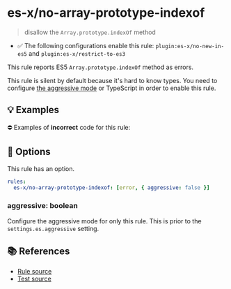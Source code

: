 # es-x/no-array-prototype-indexof
> disallow the `Array.prototype.indexOf` method

- ✅ The following configurations enable this rule: `plugin:es-x/no-new-in-es5` and `plugin:es-x/restrict-to-es3`

This rule reports ES5 `Array.prototype.indexOf` method as errors.

This rule is silent by default because it's hard to know types. You need to configure [the aggressive mode](../#the-aggressive-mode) or TypeScript in order to enable this rule.

## 💡 Examples

⛔ Examples of **incorrect** code for this rule:

<eslint-playground type="bad" code="/*eslint es-x/no-array-prototype-indexof: [error, { aggressive: true }] */
foo.indexOf(0)
" />

## 🔧 Options

This rule has an option.

```yml
rules:
  es-x/no-array-prototype-indexof: [error, { aggressive: false }]
```

### aggressive: boolean

Configure the aggressive mode for only this rule.
This is prior to the `settings.es.aggressive` setting.

## 📚 References

- [Rule source](https://github.com/ota-meshi/eslint-plugin-es-x/blob/v5.0.0/lib/rules/no-array-prototype-indexof.js)
- [Test source](https://github.com/ota-meshi/eslint-plugin-es-x/blob/v5.0.0/tests/lib/rules/no-array-prototype-indexof.js)
